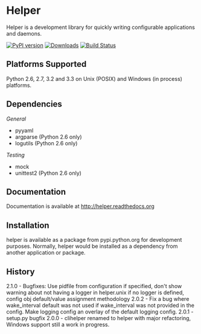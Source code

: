 Helper
======
Helper is a development library for quickly writing configurable applications and daemons.

[![PyPI version](https://badge.fury.io/py/helper.png)](http://badge.fury.io/py/helper) [![Downloads](https://pypip.in/d/helper/badge.png)](https://crate.io/packages/helper) [![Build Status](https://travis-ci.org/gmr/helper.png?branch=master)](https://travis-ci.org/gmr/helper)

Platforms Supported
-------------------
Python 2.6, 2.7, 3.2 and 3.3 on Unix (POSIX) and Windows (in process) platforms.

Dependencies
------------
*General*

 - pyyaml
 - argparse (Python 2.6 only)
 - logutils (Python 2.6 only)

*Testing*

 - mock
 - unittest2 (Python 2.6 only)

Documentation
-------------
Documentation is available at http://helper.readthedocs.org

Installation
------------
helper is available as a package from pypi.python.org for development purposes.
Normally, helper would be installed as a dependency from another application or
package.

History
-------
2.1.0 - Bugfixes: Use pidfile from configuration if specified, don't show warning about not having a logger in helper.unix if no logger is defined, config obj default/value assignment methodology
2.0.2 - Fix a bug where wake_interval default was not used if wake_interval was not provided in the config. Make logging config an overlay of the default logging config.
2.0.1 - setup.py bugfix
2.0.0 - clihelper renamed to helper with major refactoring, Windows support still
        a work in progress.
